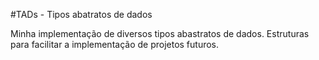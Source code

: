#TADs - Tipos abatratos de dados

Minha implementação de diversos tipos abastratos de dados. Estruturas para facilitar a implementação de projetos futuros.